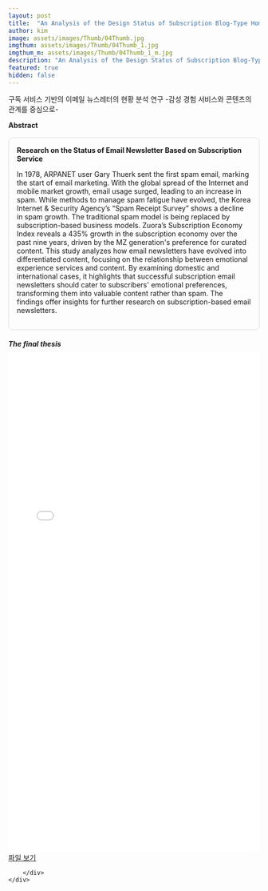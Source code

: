```yaml
---
layout: post
title:  "An Analysis of the Design Status of Subscription Blog-Type Homepage Based on Google's Serch Engine Optimization"
author: kim
image: assets/images/Thumb/04Thumb.jpg
imgthum: assets/images/Thumb/04Thumb_1.jpg
imgthum_m: assets/images/Thumb/04Thumb_1_m.jpg
description: "An Analysis of the Design Status of Subscription Blog-Type Homepage Based on Google's Serch Engine Optimization"
featured: true
hidden: false
---
```


구독 서비스 기반의 이메일 뉴스레터의 현황 분석 연구 -감성 경험 서비스와 콘텐츠의 관계를 중심으로-

<div class="row justify-content-between" style="">
    <div class="top_title">
        <b>Abstract</b>
    </div>
    <div class="col-md-12">
        <div style="margin-bottom:1rem;">
            <div style="border:1px solid #ddd; padding:1rem;margin:1rem 0;border-radius:10px;">
                <b>Research on the Status of Email Newsletter Based on Subscription Service</b>
                <p>In 1978, ARPANET user Gary Thuerk sent the first spam email, marking the start of email marketing. With the global spread of the Internet and mobile market growth, email usage surged, leading to an increase in spam. While methods to manage spam fatigue have evolved, the Korea Internet & Security Agency’s “Spam Receipt Survey” shows a decline in spam growth. The traditional spam model is being replaced by subscription-based business models.
                Zuora’s Subscription Economy Index reveals a 435% growth in the subscription economy over the past nine years, driven by the MZ generation's preference for curated content. This study analyzes how email newsletters have evolved into differentiated content, focusing on the relationship between emotional experience services and content. By examining domestic and international cases, it highlights that successful subscription email newsletters should cater to subscribers' emotional preferences, transforming them into valuable content rather than spam. The findings offer insights for further research on subscription-based email newsletters.</p>
            </div>
        </div>
        <div>
            <div class="thesis_box">
                <h5 style="margin-bottom:0.5rem;">The final thesis</h5>
                <iframe src="/InfoViz-Lab/pdf_file/Research_on_the_Status_of_Email_Newsletter_Based_on_Subscription_Service.pdf" title="example" width="100%" height="1000" frameborder="0"></iframe>
                <a href="/InfoViz-Lab/pdf_file/Research_on_the_Status_of_Email_Newsletter_Based_on_Subscription_Service.pdf" target="_blank">파일 보기</a>
            </div>
            
        </div>
    </div>
</div>

